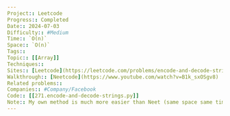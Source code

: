 ```yaml
---
Project:: Leetcode
Progress:: Completed
Date:: 2024-07-03
Difficulty:: #Medium 
Time:: `O(n)`
Space:: `O(n)`
Tags:: 
Topic:: [[Array]]
Techniques:: 
Sites:: [Leetcode](https://leetcode.com/problems/encode-and-decode-strings/description/)
Walkthrough:: [Neetcode](https://www.youtube.com/watch?v=B1k_sxOSgv8)
Related problems:: 
Companies:: #Company/Facebook
Code:: [[271.encode-and-decode-strings.py]]
Note:: My own method is much more easier than Neet (same space same time) but just roughly understand it in case one day we need to use it.
---
```


